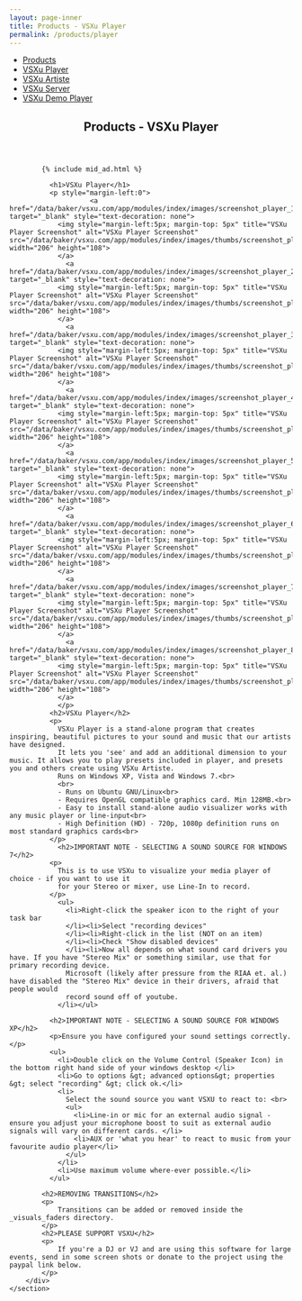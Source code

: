 ```yaml
---
layout: page-inner
title: Products - VSXu Player
permalink: /products/player
---
```

<div id="main" class="alt">
    <section id="one">
        <div class="inner">
            <ul class="actions horizontal">
                <li><a href="/products" class="button">Products</a></li>
                <li><a href="/products/player" class="button special">VSXu Player</a></li>
                <li><a href="/products/artiste" class="button">VSXu Artiste</a></li>
                <li><a href="/products/server" class="button">VSXu Server</a></li>
                <li><a href="/products/demo-player" class="button">VSXu Demo Player</a></li>
            </ul>
            <header class="major">
                <h1>Products - VSXu Player</h1>
            </header>
            
            {% include mid_ad.html %}
            
              <h1>VSXu Player</h1>
              <p style="margin-left:0">
                        <a href="/data/baker/vsxu.com/app/modules/index/images/screenshot_player_1.png" target="_blank" style="text-decoration: none">
                <img style="margin-left:5px; margin-top: 5px" title="VSXu Player Screenshot" alt="VSXu Player Screenshot" src="/data/baker/vsxu.com/app/modules/index/images/thumbs/screenshot_player_1.jpg" width="206" height="108">
                </a>
                  <a href="/data/baker/vsxu.com/app/modules/index/images/screenshot_player_2.png" target="_blank" style="text-decoration: none">
                <img style="margin-left:5px; margin-top: 5px" title="VSXu Player Screenshot" alt="VSXu Player Screenshot" src="/data/baker/vsxu.com/app/modules/index/images/thumbs/screenshot_player_2.jpg" width="206" height="108">
                </a>
                  <a href="/data/baker/vsxu.com/app/modules/index/images/screenshot_player_3.png" target="_blank" style="text-decoration: none">
                <img style="margin-left:5px; margin-top: 5px" title="VSXu Player Screenshot" alt="VSXu Player Screenshot" src="/data/baker/vsxu.com/app/modules/index/images/thumbs/screenshot_player_3.jpg" width="206" height="108">
                </a>
                  <a href="/data/baker/vsxu.com/app/modules/index/images/screenshot_player_4.png" target="_blank" style="text-decoration: none">
                <img style="margin-left:5px; margin-top: 5px" title="VSXu Player Screenshot" alt="VSXu Player Screenshot" src="/data/baker/vsxu.com/app/modules/index/images/thumbs/screenshot_player_4.jpg" width="206" height="108">
                </a>
                  <a href="/data/baker/vsxu.com/app/modules/index/images/screenshot_player_5.png" target="_blank" style="text-decoration: none">
                <img style="margin-left:5px; margin-top: 5px" title="VSXu Player Screenshot" alt="VSXu Player Screenshot" src="/data/baker/vsxu.com/app/modules/index/images/thumbs/screenshot_player_5.jpg" width="206" height="108">
                </a>
                  <a href="/data/baker/vsxu.com/app/modules/index/images/screenshot_player_6.png" target="_blank" style="text-decoration: none">
                <img style="margin-left:5px; margin-top: 5px" title="VSXu Player Screenshot" alt="VSXu Player Screenshot" src="/data/baker/vsxu.com/app/modules/index/images/thumbs/screenshot_player_6.jpg" width="206" height="108">
                </a>
                  <a href="/data/baker/vsxu.com/app/modules/index/images/screenshot_player_7.png" target="_blank" style="text-decoration: none">
                <img style="margin-left:5px; margin-top: 5px" title="VSXu Player Screenshot" alt="VSXu Player Screenshot" src="/data/baker/vsxu.com/app/modules/index/images/thumbs/screenshot_player_7.jpg" width="206" height="108">
                </a>
                  <a href="/data/baker/vsxu.com/app/modules/index/images/screenshot_player_8.png" target="_blank" style="text-decoration: none">
                <img style="margin-left:5px; margin-top: 5px" title="VSXu Player Screenshot" alt="VSXu Player Screenshot" src="/data/baker/vsxu.com/app/modules/index/images/thumbs/screenshot_player_8.jpg" width="206" height="108">
                </a>
                </p>
              <h2>VSXu Player</h2>
              <p>
                VSXu Player is a stand-alone program that creates inspiring, beautiful pictures to your sound and music that our artists have designed.
                It lets you 'see' and add an additional dimension to your music. It allows you to play presets included in player, and presets you and others create using VSXu Artiste.
                Runs on Windows XP, Vista and Windows 7.<br>
                <br>
                - Runs on Ubuntu GNU/Linux<br>
                - Requires OpenGL compatible graphics card. Min 128MB.<br>
                - Easy to install stand-alone audio visualizer works with any music player or line-input<br>
                - High Definition (HD) - 720p, 1080p definition runs on most standard graphics cards<br>
              </p>
                <h2>IMPORTANT NOTE - SELECTING A SOUND SOURCE FOR WINDOWS 7</h2>
              <p>
                This is to use VSXu to visualize your media player of choice - if you want to use it
                for your Stereo or mixer, use Line-In to record.
              </p>
                <ul>
                  <li>Right-click the speaker icon to the right of your task bar
                  </li><li>Select "recording devices"
                  </li><li>Right-click in the list (NOT on an item)
                  </li><li>Check "Show disabled devices"
                  </li><li>Now all depends on what sound card drivers you have. If you have "Stereo Mix" or something similar, use that for primary recording device.
                  Microsoft (likely after pressure from the RIAA et. al.) have disabled the "Stereo Mix" device in their drivers, afraid that people would
                  record sound off of youtube.
                </li></ul>
              
              <h2>IMPORTANT NOTE - SELECTING A SOUND SOURCE FOR WINDOWS XP</h2>
              <p>Ensure you have configured your sound settings correctly.</p>
              <ul>
                <li>Double click on the Volume Control (Speaker Icon) in the bottom right hand side of your windows desktop </li>
                <li>Go to options &gt; advanced options&gt; properties &gt; select "recording" &gt; click ok.</li>
                <li>
                  Select the sound source you want VSXU to react to: <br> 
                  <ul>
                    <li>Line-in or mic for an external audio signal - ensure you adjust your microphone boost to suit as external audio signals will vary on different cards. </li>
                    <li>AUX or 'what you hear' to react to music from your favourite audio player</li>
                  </ul>
                </li>
                <li>Use maximum volume where-ever possible.</li>
              </ul>
            
            <h2>REMOVING TRANSITIONS</h2>
            <p>
                Transitions can be added or removed inside the _visuals_faders directory.
            </p>
            <h2>PLEASE SUPPORT VSXU</h2>
            <p>
                If you're a DJ or VJ and are using this software for large events, send in some screen shots or donate to the project using the paypal link below.
            </p>
        </div>
    </section>
</div>
